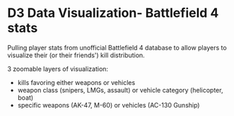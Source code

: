 D3 Data Visualization- Battlefield 4 stats
=======

Pulling player stats from unofficial Battlefield 4 database to allow players to visualize their (or their friends') kill distribution.

3 zoomable layers of visualization: 
- kills favoring either weapons or vehicles
- weapon class (snipers, LMGs, assault) or vehicle category (helicopter, boat)
- specific weapons (AK-47, M-60) or vehicles (AC-130 Gunship)
